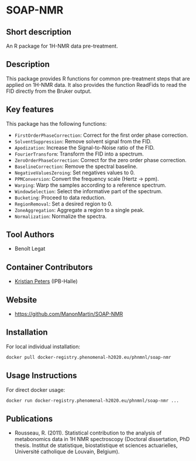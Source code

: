 <!-- Guidance:
Logo: The logo needs have the text "Logo" inside the square bracket place holder to be recognized at the App Library.
Tool name: First single hashtag (#) will be taken as tool name.
Version: Should always go after the first hastag and before the second hastag. The line needs to respond to the regexp "^Version: (.+)" being the first group the actual version.

Fields: for the App Library, the following fields will be parsed:

# Name of the tool
Version: z.x-whatever
## Short description
## Description
## Key features
## Publications
## Screenshots
## Tool Authors 
- Author 1 and affiliation
- [Author 2](link_to_author_2) and affiliation
## Container Contributors
- Contributor 1
- [Contributor 2](link_to_contributior_2) and affiliation
## Website
## Usage Instructions

Free text with triple tick code blocks, comprising docker, ipython and galaxy usage

## Installation 

They all have to be at the second hashtag level

For screenshots, you should use the following scheme:

![screenshot](screenshots/s1.gif)
![screenshot](screenshots/s2.gif)

-->

# SOAP-NMR

## Short description
An R package for 1H-NMR data pre-treatment.

## Description

This package provides R functions for common pre-treatment steps that are applied on 1H-NMR data. It also provides the function ReadFids to read the FID directly from the Bruker output.

## Key features
This package has the following functions:
- `FirstOrderPhaseCorrection`: Correct for the first order phase correction.
- `SolventSuppression`: Remove solvent signal from the FID.
- `Apodization`: Increase the Signal-to-Noise ratio of the FID.
- `FourierTransform`: Transform the FID into a spectrum.
- `ZeroOrderPhaseCorrection`: Correct for the zero order phase correction.
- `BaselineCorrection`: Remove the spectral baseline.
- `NegativeValuesZeroing`: Set negatives values to 0.
- `PPMConversion`: Convert the frequency scale (Hertz -> ppm).
- `Warping`: Warp the samples according to a reference spectrum.
- `WindowSelection`: Select the informative part of the spectrum.
- `Bucketing`: Proceed to data reduction.
- `RegionRemoval`: Set a desired region to 0.
- `ZoneAggregation`: Aggregate a region to a single peak.
- `Normalization`: Normalize the spectra.

## Tool Authors 
- Benoît Legat 

## Container Contributors
- [Kristian Peters](https://github.com/korseby) (IPB-Halle)

## Website
- https://github.com/ManonMartin/SOAP-NMR

## Installation 

For local individual installation:

```bash
docker pull docker-registry.phenomenal-h2020.eu/phnmnl/soap-nmr
```

## Usage Instructions

For direct docker usage:

```bash
docker run docker-registry.phenomenal-h2020.eu/phnmnl/soap-nmr ...
```

## Publications
- Rousseau, R. (2011). Statistical contribution to the analysis of metabonomics data in 1H NMR spectroscopy (Doctoral dissertation, PhD thesis. Institut de statistique, biostatistique et sciences actuarielles, Université catholique de Louvain, Belgium).
